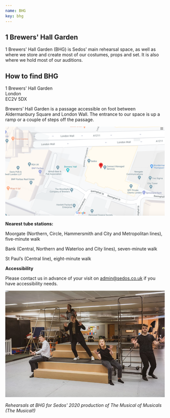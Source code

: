 ```yaml
---
name: BHG
key: bhg
---
```

## 1 Brewers' Hall Garden

1 Brewers' Hall Garden (BHG) is Sedos' main rehearsal space, as well as where we store and create most of our costumes, props and set. It is also where we hold most of our auditions.

## How to find BHG

1 Brewers' Hall Garden\
London\
EC2V 5DX

Brewers’ Hall Garden is a passage accessible on foot between Aldermanbury Square and London Wall. The entrance to our space is up a ramp or a couple of steps off the passage.

![](/assets/screen-shot-2020-03-04-at-19.11.39.png)

**Nearest tube stations:**

Moorgate (Northern, Circle, Hammersmith and City and Metropolitan lines), five-minute walk

Bank (Central, Northern and Waterloo and City lines), seven-minute walk

St Paul’s (Central line), eight-minute walk

**Accessibility**

Please contact us in advance of your visit on admin@sedos.co.uk if you have accessibility needs.

![](/assets/49552680861_f38ababc87_c.jpg)

*Rehearsals at BHG for Sedos' 2020 production of The Musical of Musicals (The Musical!)*